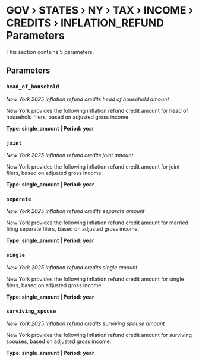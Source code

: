 # GOV › STATES › NY › TAX › INCOME › CREDITS › INFLATION_REFUND Parameters

This section contains 5 parameters.

## Parameters

### `head_of_household`
*New York 2025 inflation refund credits head of household amount*

New York provides the following inflation refund credit amount for head of household filers, based on adjusted gross income.

**Type: single_amount | Period: year**


### `joint`
*New York 2025 inflation refund credits joint amount*

New York provides the following inflation refund credit amount for joint filers, based on adjusted gross income.

**Type: single_amount | Period: year**


### `separate`
*New York 2025 inflation refund credits separate amount*

New York provides the following inflation refund credit amount for married filing separate filers, based on adjusted gross income.

**Type: single_amount | Period: year**


### `single`
*New York 2025 inflation refund credits single amount*

New York provides the following inflation refund credit amount for single filers, based on adjusted gross income.

**Type: single_amount | Period: year**


### `surviving_spouse`
*New York 2025 inflation refund credits surviving spouse amount*

New York provides the following inflation refund credit amount for surviving spouses, based on adjusted gross income.

**Type: single_amount | Period: year**

